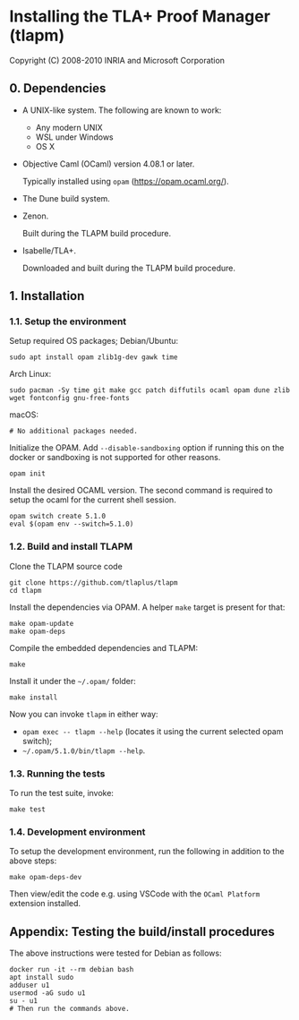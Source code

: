 <!-- cSpell:words tlapm caml ocaml opam zenon sandboxing -->
# Installing the TLA+ Proof Manager (tlapm)

Copyright (C) 2008-2010  INRIA and Microsoft Corporation

## 0. Dependencies

  - A UNIX-like system. The following are known to work:

     * Any modern UNIX
     * WSL under Windows
     * OS X

  - Objective Caml (OCaml) version 4.08.1 or later.

    Typically installed using `opam` (<https://opam.ocaml.org/>).

  - The Dune build system.

  - Zenon.

    Built during the TLAPM build procedure.

  - Isabelle/TLA+.

    Downloaded and built during the TLAPM build procedure.

## 1. Installation

### 1.1. Setup the environment

Setup required OS packages; Debian/Ubuntu:
```{bash}
sudo apt install opam zlib1g-dev gawk time
```
Arch Linux:
```{bash}
sudo pacman -Sy time git make gcc patch diffutils ocaml opam dune zlib wget fontconfig gnu-free-fonts
```

macOS:
```{bash}
# No additional packages needed.
```

Initialize the OPAM. Add `--disable-sandboxing` option if running this on the docker or sandboxing is not supported for other reasons.

```{bash}
opam init
```

Install the desired OCAML version. The second command is required to setup the ocaml for the current shell session.

```{bash}
opam switch create 5.1.0
eval $(opam env --switch=5.1.0)
```

### 1.2. Build and install TLAPM

Clone the TLAPM source code

```{bash}
git clone https://github.com/tlaplus/tlapm
cd tlapm
```

Install the dependencies via OPAM. A helper `make` target is present for that:

```{bash}
make opam-update
make opam-deps
```

Compile the embedded dependencies and TLAPM:

```{bash}
make
```

Install it under the `~/.opam/` folder:

```{bash}
make install
```

Now you can invoke `tlapm` in either way:

  - `opam exec -- tlapm --help` (locates it using the current selected opam switch);
  - `~/.opam/5.1.0/bin/tlapm --help`.


### 1.3. Running the tests
To run the test suite, invoke:
```{bash}
make test
```

### 1.4. Development environment

To setup the development environment, run the following in addition to the above steps:

```{bash}
make opam-deps-dev
```

Then view/edit the code e.g. using VSCode with the `OCaml Platform` extension installed.


## Appendix: Testing the build/install procedures

The above instructions were tested for Debian as follows:

```{bash}
docker run -it --rm debian bash
apt install sudo
adduser u1
usermod -aG sudo u1
su - u1
# Then run the commands above.
```
